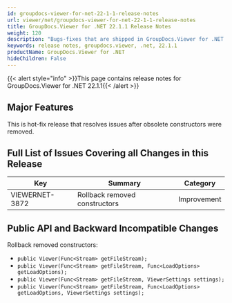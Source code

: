 ```yaml
---
id: groupdocs-viewer-for-net-22-1-1-release-notes
url: viewer/net/groupdocs-viewer-for-net-22-1-1-release-notes
title: GroupDocs.Viewer for .NET 22.1.1 Release Notes
weight: 120
description: "Bugs-fixes that are shipped in GroupDocs.Viewer for .NET 22.1.1"
keywords: release notes, groupdocs.viewer, .net, 22.1.1
productName: GroupDocs.Viewer for .NET
hideChildren: False
---
```

{{< alert style="info" >}}This page contains release notes for GroupDocs.Viewer for .NET 22.1.1{{< /alert >}}

## Major Features

This is hot-fix release that resolves issues after obsolete constructors were removed.

## Full List of Issues Covering all Changes in this Release

| Key | Summary | Category |
| --- | --- | --- |
|VIEWERNET-3872|Rollback removed constructors|Improvement|

## Public API and Backward Incompatible Changes

Rollback removed constructors:

* `public Viewer(Func<Stream> getFileStream);`
* `public Viewer(Func<Stream> getFileStream, Func<LoadOptions> getLoadOptions);`
* `public Viewer(Func<Stream> getFileStream, ViewerSettings settings);`
* `public Viewer(Func<Stream> getFileStream, Func<LoadOptions> getLoadOptions, ViewerSettings settings);`
